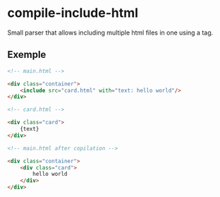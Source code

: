 # compile-include-html

Small parser that allows including multiple html files in one using a <include> tag.

## Exemple

```html
<!-- main.html -->

<div class="container">
    <include src="card.html" with="text: hello world"/>
</div>
```

```html
<!-- card.html -->

<div class="card">
    {text}
</div>
```


```html
<!-- main.html after copilation -->

<div class="container">
    <div class="card">
        hello world
    </div>
</div>
```
